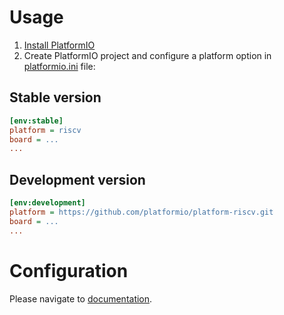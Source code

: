 # Usage

1. [Install PlatformIO](http://platformio.org)
2. Create PlatformIO project and configure a platform option in [platformio.ini](http://docs.platformio.org/page/projectconf.html) file:

## Stable version

```ini
[env:stable]
platform = riscv
board = ...
...
```

## Development version

```ini
[env:development]
platform = https://github.com/platformio/platform-riscv.git
board = ...
...
```

# Configuration

Please navigate to [documentation](http://docs.platformio.org/page/platforms/riscv.html).
